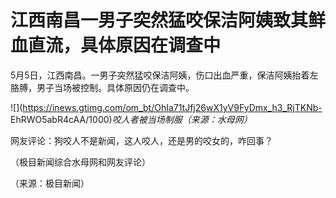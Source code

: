 # 江西南昌一男子突然猛咬保洁阿姨致其鲜血直流，具体原因在调查中

5月5日，江西南昌。一男子突然猛咬保洁阿姨，伤口出血严重，保洁阿姨抬着左胳膊，男子当场被控制。具体原因仍在调查中。

![](https://inews.gtimg.com/om_bt/OhIa71tJfj26wX1yV9FyDmx_h3_RjTKNb-
EhRWO5abR4cAA/1000)_咬人者被当场制服（来源：水母网）_

网友评论：狗咬人不是新闻，这人咬人，还是男的咬女的，咋回事？

（极目新闻综合水母网和网友评论）

（来源：极目新闻）

